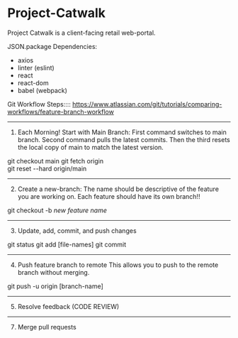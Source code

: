 # Project-Catwalk
Project Catwalk is a client-facing retail web-portal.

JSON.package Dependencies:
- axios 
- linter (eslint)
- react
- react-dom 
- babel (webpack)


Git Workflow Steps:::: 
https://www.atlassian.com/git/tutorials/comparing-workflows/feature-branch-workflow

-----------------------------------------
1. Each Morning! Start with Main Branch: 
First command switches to main branch. Second command pulls the latest commits. Then the third resets the local copy of main to match the latest version.

git checkout main 
git fetch origin  
git reset --hard origin/main 

-------------------------
2. Create a new-branch:
The name should be descriptive of the feature you are working on. Each feature should have its own branch!!

git checkout -b *new feature name*

------------------------------------------
3. Update, add, commit, and push changes

git status
git add [file-names]
git commit

----------------------------------
4. Push feature branch to remote
This allows you to push to the remote branch without merging. 

git push -u origin [branch-name]
    
----------------------------------
5. Resolve feedback (CODE REVIEW) 
----------------------------------
7. Merge pull requests 
